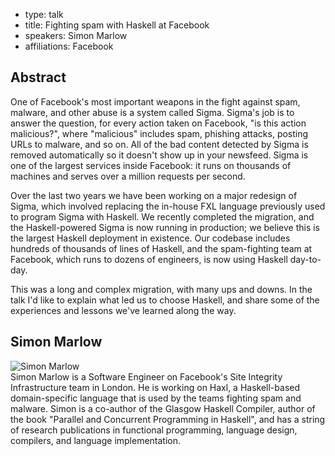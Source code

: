 - type: talk
- title: Fighting spam with Haskell at Facebook
- speakers: Simon Marlow
- affiliations: Facebook 

## Abstract 

One of Facebook's most important weapons in the fight against spam, malware, and other abuse is a system called Sigma. Sigma's job is to answer the question, for every action taken on Facebook, "is this action malicious?", where "malicious" includes spam, phishing attacks, posting URLs to malware, and so on. All of the bad content detected by Sigma is removed automatically so it doesn't show up in your newsfeed. Sigma is one of the largest services inside Facebook: it runs on thousands of machines and serves over a million requests per second.

Over the last two years we have been working on a major redesign of Sigma, which involved replacing the in-house FXL language previously used to program Sigma with Haskell. We recently completed the migration, and the Haskell-powered Sigma is now running in production; we believe this is the largest Haskell deployment in existence. Our codebase includes hundreds of thousands of lines of Haskell, and the spam-fighting team at Facebook, which runs to dozens of engineers, is now using Haskell day-to-day.

This was a long and complex migration, with many ups and downs. In the talk I'd like to explain what led us to choose Haskell, and share some of the experiences and lessons we've learned along the way.

## Simon Marlow 
<div class="row" media:type="text/omd">

<div class="medium-4 columns">
<img src="img/simon-marlow.jpg" alt="Simon Marlow"></img>
</div>

<div class="medium-8 columns" media:type="text/omd">
</div>
Simon Marlow is a Software Engineer on Facebook's Site Integrity Infrastructure team in London. He is working on Haxl, a Haskell-based domain-specific language that is used by the teams fighting spam and malware. Simon is a co-author of the Glasgow Haskell Compiler, author of the book "Parallel and Concurrent Programming in Haskell", and has a string of research publications in functional programming, language design, compilers, and language implementation.
</div>
